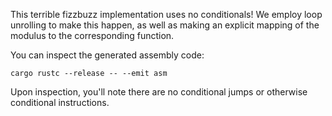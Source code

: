 This terrible fizzbuzz implementation uses no conditionals! We employ loop unrolling to make this happen, as well as making an explicit mapping of the modulus to the corresponding function.

You can inspect the generated assembly code:
```
cargo rustc --release -- --emit asm
```

Upon inspection, you'll note there are no conditional jumps or otherwise conditional instructions.
